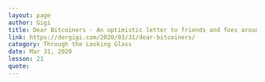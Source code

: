 ```yaml
---
layout: page
author: Gigi
title: Dear Bitcoiners - An optimistic letter to friends and foes around the globe
link: https://dergigi.com/2020/03/31/dear-bitcoiners/
category: Through the Looking Glass
date: Mar 31, 2020
lesson: 21
quote: 
---
```

